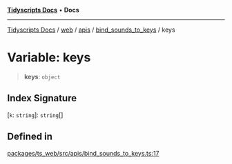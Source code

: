 [**Tidyscripts Docs**](../../../../../../../README.md) • **Docs**

***

[Tidyscripts Docs](../../../../../../../globals.md) / [web](../../../../../README.md) / [apis](../../../README.md) / [bind\_sounds\_to\_keys](../README.md) / keys

# Variable: keys

> **keys**: `object`

## Index Signature

 \[`k`: `string`\]: `string`[]

## Defined in

[packages/ts\_web/src/apis/bind\_sounds\_to\_keys.ts:17](https://github.com/sheunaluko/tidyscripts/blob/master/packages/ts_web/src/apis/bind_sounds_to_keys.ts#L17)
